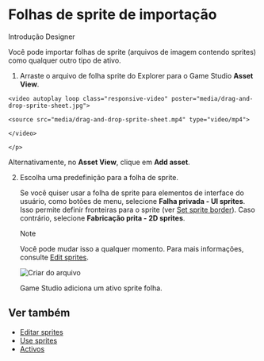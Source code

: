 # Folhas de sprite de importação

<span class="badge text-bg-primary">Introdução</span>
<span class="badge text-bg-success">Designer</span>

Você pode importar folhas de sprite (arquivos de imagem contendo sprites) como qualquer outro tipo de ativo.

1. Arraste o arquivo de folha sprite do Explorer para o Game Studio **Asset View**.

<p>
    <video autoplay loop class="responsive-video" poster="media/drag-and-drop-sprite-sheet.jpg">
    <source src="media/drag-and-drop-sprite-sheet.mp4" type="video/mp4">
    </video>
    </p>

   Alternativamente, no **Asset View**, clique em **Add asset**.

2. Escolha uma predefinição para a folha de sprite.

   Se você quiser usar a folha de sprite para elementos de interface do usuário, como botões de menu, selecione **Falha privada - UI sprites**. Isso permite definir fronteiras para o sprite (ver [Set sprite border](set-sprite-borders.md)). Caso contrário, selecione **Fabricação prita - 2D sprites**.

   > [!Note]
   > Você pode mudar isso a qualquer momento. Para mais informações, consulte [Edit sprites](edit-sprites.md).

   ![Criar do arquivo](media/create-and-add-assets-import-directly-from-file.png)

   Game Studio adiciona um ativo sprite folha.

## Ver também

* [Editar sprites](edit-sprites.md)
* [Use sprites](use-sprites.md)
* [Activos](../game-studio/assets.md)
